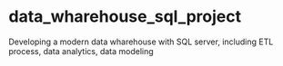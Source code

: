 # data_wharehouse_sql_project
Developing a modern data wharehouse with SQL server, including ETL process, data analytics, data modeling
